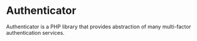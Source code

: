 # Authenticator
Authenticator is a PHP library that provides abstraction of many multi-factor authentication services.
